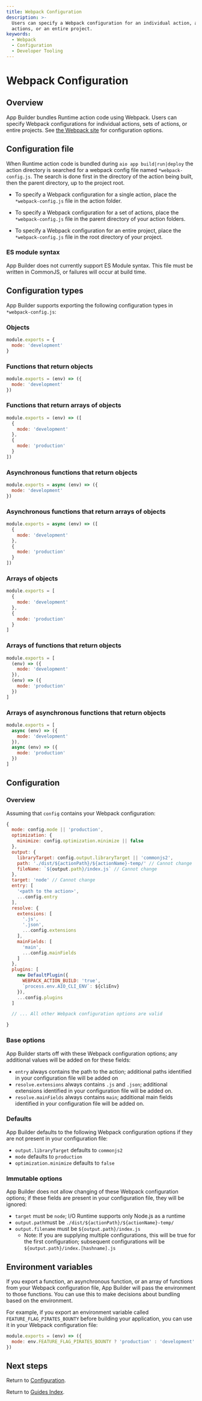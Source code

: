 ```yaml
---
title: Webpack Configuration
description: >-
  Users can specify a Webpack configuration for an individual action, a set of
  actions, or an entire project.
keywords:
  - Webpack
  - Configuration
  - Developer Tooling
---
```


# Webpack Configuration

## Overview

App Builder bundles Runtime action code using Webpack. Users can specify Webpack configurations for individual actions, sets of actions, or entire projects. See [the Webpack site](https://webpack.js.org/configuration) for configuration options.

## Configuration file

When Runtime action code is bundled during `aio app build|run|deploy` the action directory is searched for a webpack config file named `*webpack-config.js`. The search is done first in the directory of the action being built, then the parent directory, up to the project root.

- To specify a Webpack configuration for a single action, place the `*webpack-config.js` file in the action folder.

- To specify a Webpack configuration for a set of actions, place the `*webpack-config.js` file in the parent directory of your action
  folders.

- To specify a Webpack configuration for an entire project, place the `*webpack-config.js` file in the root directory of your project.

### ES module syntax

App Builder does not currently support ES Module syntax. This file must be written in CommonJS, or failures will occur at build time. 

## Configuration types

App Builder supports exporting the following configuration types in `*webpack-config.js`:

### Objects

```javascript
module.exports = { 
  mode: 'development' 
}
```

### Functions that return objects

```javascript
module.exports = (env) => ({
  mode: 'development'
})
```

### Functions that return arrays of objects

```javascript
module.exports = (env) => ([
  {
    mode: 'development' 
  },
  {
    mode: 'production'
  }
])
```

### Asynchronous functions that return objects

```javascript
module.exports = async (env) => ({
  mode: 'development'
})
```

### Asynchronous functions that return arrays of objects

```javascript
module.exports = async (env) => ([
  {
    mode: 'development' 
  },
  {
    mode: 'production'
  }
])
```

### Arrays of objects

```javascript
module.exports = [
  {
    mode: 'development'
  },
  {
    mode: 'production'
  }
]
```

### Arrays of functions that return objects

```javascript
module.exports = [
  (env) => ({
    mode: 'development'
  }),
  (env) => ({
    mode: 'production'
  })
]
```

### Arrays of asynchronous functions that return objects

```javascript
module.exports = [
  async (env) => ({
    mode: 'development'
  }),
  async (env) => ({
    mode: 'production'
  })
]
```

## Configuration

### Overview

Assuming that `config` contains your Webpack configuration:

```javascript
{
  mode: config.mode || 'production', 
  optimization: {
    minimize: config.optimization.minimize || false
  },
  output: { 
    libraryTarget: config.output.libraryTarget || 'commonjs2',
    path: './dist/${actionPath}/${actionName}-temp/' // Cannot change 
    fileName: `${output.path}/index.js` // Cannot change 
  },
  target: 'node' // Cannot change
  entry: [
    '<path to the action>', 
    ...config.entry
  ],
  resolve: { 
    extensions: [
      '.js', 
      '.json', 
      ...config.extensions
    ],
    mainFields: [ 
      'main',
      ...config.mainFields
    ]
  },
  plugins: [
    new DefaultPlugin({
      WEBPACK_ACTION_BUILD: 'true', 
      `process.env.AIO_CLI_ENV`: ${cliEnv}
    }),
    ...config.plugins
  ]

  // ... All other Webpack configuration options are valid

}
```

### Base options

App Builder starts off with these Webpack configuration options; any additional values will be added on for these fields:

* `entry` always contains the path to the action; additional paths identified in your configuration file will be added on
* `resolve.extensions` always contains `.js` and `.json`; additional extensions identified in your configuration file will be added on.
* `resolve.mainFields` always contains `main`; additional main fields identified in your configuration file will be added on.

### Defaults

App Builder defaults to the following Webpack configuration options if they are not present in your configuration file:

* `output.libraryTarget` defaults to `commonjs2`
* `mode` defaults to `production`
* `optimization.minimize` defaults to `false`

### Immutable options

App Builder does not allow changing of these Webpack configuration options; if these fields are present in your configuration file, they will be ignored:

* `target` must be `node`; I/O Runtime supports only Node.js as a runtime
* `output.path`must be `./dist/${actionPath}/${actionName}-temp/`
* `output.filename` must be `${output.path}/index.js`
  * Note: If you are supplying multiple configurations, this will be true for the first configuration; subsequent configurations will be `${output.path}/index.[hashname].js`

## Environment variables

If you export a function, an asynchronous function, or an array of functions from your Webpack configuration file, App Builder will pass the environment to those functions. You can use this to make decisions about bundling based on the environment.

For example, if you export an environment variable called `FEATURE_FLAG_PIRATES_BOUNTY` before building your application, you can use it in your Webpack configuration file:

```javascript
module.exports = (env) => ({
  mode: env.FEATURE_FLAG_PIRATES_BOUNTY ? 'production' : 'development'
})
```

## Next steps

Return to [Configuration](configuration.md).

Return to [Guides Index](../../../guides/guides_index.md).
